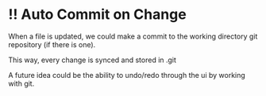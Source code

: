 !! Auto Commit on Change
=====================

When a file is updated, we could make a commit to the working directory git repository (if there is one).

This way, every change is synced and stored in .git

A future idea could be the ability to undo/redo through the ui by working with git.
